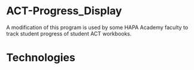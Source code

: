 # ACT-Progress_Display
A modification of this program is used by some HAPA Academy faculty to track student progress of student ACT workbooks.
<h1>Technologies</h1>
